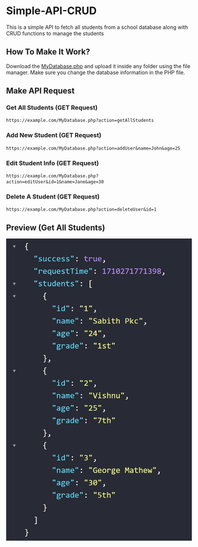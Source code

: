 # Simple-API-CRUD
This is a simple API to fetch all students from a school database along with CRUD functions to manage the students

## How To Make It Work?
Download the <a href="/MyDatabase.php">MyDatabase.php</a></h4> and upload it inside any folder using the file manager. Make sure you change the database information in the PHP file.

## Make API Request
### Get All Students (GET Request)
```url
https://example.com/MyDatabase.php?action=getAllStudents
```

### Add New Student (GET Request)
```url
https://example.com/MyDatabase.php?action=addUser&name=John&age=25
```

### Edit Student Info (GET Request)
```url
https://example.com/MyDatabase.php?action=editUser&id=1&name=Jane&age=30
```

### Delete A Student (GET Request)
```url
https://example.com/MyDatabase.php?action=deleteUser&id=1
```

## Preview (Get All Students)
<img src="/Students_Response.png">
